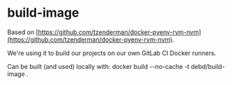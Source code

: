 # build-image

Based on [https://github.com/tzenderman/docker-pyenv-rvm-nvm](https://github.com/tzenderman/docker-pyenv-rvm-nvm).

We're using it to build our projects on our own GitLab CI Docker runners.

Can be built (and used) locally with: docker build --no-cache -t debd/build-image .
